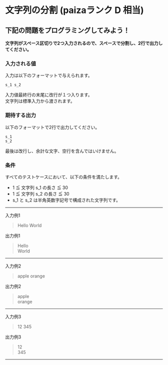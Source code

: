 # 文字列の分割 (paizaランク D 相当)
## 下記の問題をプログラミングしてみよう！
**文字列がスペース区切りで2つ入力されるので、スペースで分割し、2行で出力してください。**

### 入力される値
入力は以下のフォーマットで与えられます。
```
s_1 s_2
```

入力値最終行の末尾に改行が１つ入ります。  
文字列は標準入力から渡されます。

### 期待する出力
以下のフォーマットで2行で出力してください。
```
s_1
s_2
```
最後は改行し、余計な文字、空行を含んではいけません。

### 条件
すべてのテストケースにおいて、以下の条件を満たします。

- 1 ≦ 文字列 s_1 の長さ ≦ 30
- 1 ≦ 文字列 s_2 の長さ ≦ 30
- s_1 と s_2 は半角英数字記号で構成された文字列です。

---
入力例1
> Hello World

出力例1
> Hello  
> World

---
入力例2
> apple orange

出力例2
> apple  
> orange

---
入力例3
> 12 345

出力例3
> 12  
> 345

---